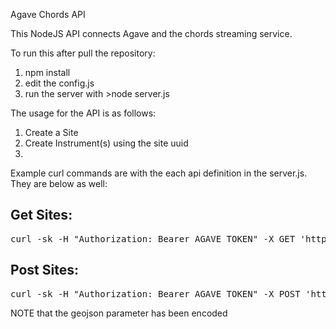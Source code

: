 Agave Chords API

This NodeJS API connects Agave and the chords streaming service.

To run this after pull the repository:

1. npm install
2. edit the config.js
3. run the server with >node server.js

The usage for the API is as follows:

1. Create a Site
2. Create Instrument(s) using the site uuid
3.

Example curl commands are with the each api definition in the server.js. They are below as well:

## Get Sites:

<pre>curl -sk -H "Authorization: Bearer AGAVE_TOKEN" -X GET 'http://localhost:4000/sites'</pre>


## Post Sites:

<pre>curl -sk -H "Authorization: Bearer AGAVE_TOKEN" -X POST 'http://localhost:4000/sites?name=awesome&lat=2.0&lon=4.0&elevation=0.9&geojson=%7B%22type%22%3A%20%22Point%22%2C%22coordinates%22%3A%20%5B2.0%2C4.0%5D%7D'</pre>

NOTE that the geojson parameter has been encoded
